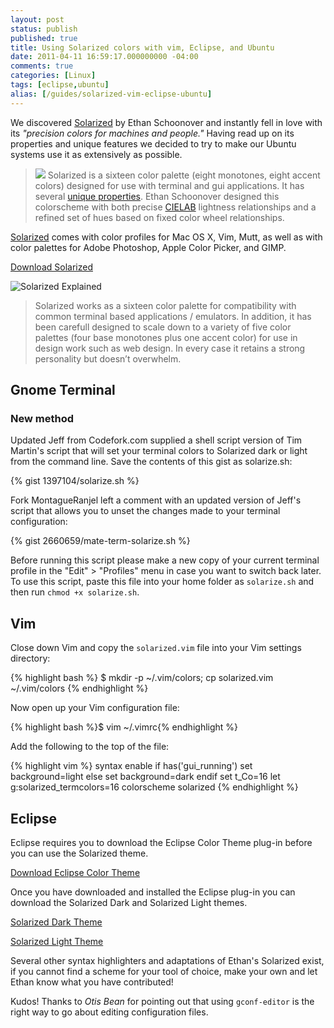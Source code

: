 ```yaml
---
layout: post
status: publish
published: true
title: Using Solarized colors with vim, Eclipse, and Ubuntu
date: 2011-04-11 16:59:17.000000000 -04:00
comments: true
categories: [Linux]
tags: [eclipse,ubuntu]
alias: [/guides/solarized-vim-eclipse-ubuntu]
---
```


We discovered [Solarized](http://xorcode.net/ejFgVg) by Ethan Schoonover and instantly fell in love with its *"precision colors for machines and people."* Having read up on its properties and unique features we decided to try to make our Ubuntu systems use it as extensively as possible.

<!--more-->

> <img src="/uploads/2011/04/solarized-yinyang-150x150.png" class="pull-right"> Solarized is a sixteen color palette (eight monotones, eight accent colors) designed for use with terminal and gui applications. It has several [unique properties](http://xorcode.net/fK0voM). Ethan Schoonover designed this colorscheme with both precise [CIELAB](http://xorcode.net/ezzkDl) lightness relationships and a refined set of hues based on fixed color wheel relationships.

[Solarized](http://xorcode.net/ejFgVg) comes with color profiles for Mac OS X, Vim, Mutt, as well as with color palettes for Adobe Photoshop, Apple Color Picker, and GIMP.

<a class="btn js-btn" href="http://ethanschoonover.com/solarized/files/solarized.zip">Download Solarized</a>

![Solarized Explained](/uploads/2011/04/solarized-vim.png)

> Solarized works as a sixteen color palette for compatibility with common terminal based applications / emulators. In addition, it has been carefull designed to scale down to a variety of five color palettes (four base monotones plus one accent color) for use in design work such as web design. In every case it retains a strong personality but doesn’t overwhelm.

## Gnome Terminal

### New method

<span class="label label-info">Updated</span> Jeff from Codefork.com supplied a shell script version of Tim Martin's script that will set your terminal colors to Solarized dark or light from the command line. Save the contents of this gist as solarize.sh:

{% gist 1397104/solarize.sh %}

<span class="label label-info">Fork</span> MontagueRanjel left a comment with an updated version of Jeff's script that allows you to unset the changes made to your terminal configuration:

{% gist 2660659/mate-term-solarize.sh %}

Before running this script please make a new copy of your current terminal profile in the "Edit" > "Profiles" menu in case you want to switch back later. To use this script, paste this file into your home folder as `solarize.sh` and then run `chmod +x solarize.sh`.

## Vim

Close down Vim and copy the `solarized.vim` file into your Vim settings directory:

{% highlight bash %}
$ mkdir -p ~/.vim/colors; cp solarized.vim ~/.vim/colors
{% endhighlight %}

Now open up your Vim configuration file:

{% highlight bash %}$ vim ~/.vimrc{% endhighlight %}

Add the following to the top of the file:

{% highlight vim %}
syntax enable
if has('gui_running')
    set background=light
else
    set background=dark
endif
set t_Co=16
let g:solarized_termcolors=16
colorscheme solarized
{% endhighlight %}

## Eclipse

Eclipse requires you to download the Eclipse Color Theme plug-in before you can use the Solarized theme.

<a class="btn btn-js" href="http://xorcode.net/dSgWwf">Download Eclipse Color Theme</a>

Once you have downloaded and installed the Eclipse plug-in you can download the Solarized Dark and Solarized Light themes.

<a class="btn btn-js" href="http://xorcode.net/h0Op38">Solarized Dark Theme</a>

<a class="btn btn-js" href="http://xorcode.net/fL6Jps">Solarized Light Theme</a>

Several other syntax highlighters and adaptations of Ethan's Solarized exist, if you cannot find a scheme for your tool of choice, make your own and let Ethan know what you have contributed!

<span class="label label-info">Kudos!</span> Thanks to *Otis Bean* for pointing out that using `gconf-editor` is the right way to go about editing configuration files.
